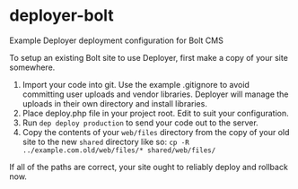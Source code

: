 # deployer-bolt
Example Deployer deployment configuration for Bolt CMS

To setup an existing Bolt site to use Deployer, first make a copy of your site somewhere.

1. Import your code into git. Use the example .gitignore to avoid committing user uploads and vendor libraries. Deployer will manage the uploads in their own directory and install libraries.
1. Place deploy.php file in your project root. Edit to suit your configuration.
1. Run `dep deploy production` to send your code out to the server.
1. Copy the contents of your `web/files` directory from the copy of your old site to the new `shared` directory like so:
    `cp -R ../example.com.old/web/files/* shared/web/files/`

If all of the paths are correct, your site ought to reliably deploy and rollback now.

